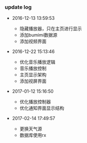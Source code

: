 
### update log

* 2016-12-13 13:59:53

    * 隐藏播放器，只在主页进行显示
    * 添加bumimi数据源
    * 添加视频界面

* 2016-12-22 15:13:46

    * 优化音乐播放逻辑
    * 音乐播放控制
    * 主页显示架构
    * 添加视屏界面

* 2017-01-12 15:16:50

    * 优化播放控制器
    * 优化通知界面显示结构

* 2017-02-14 17:49:57

    * 更换天气源
    * 数据库使用rx